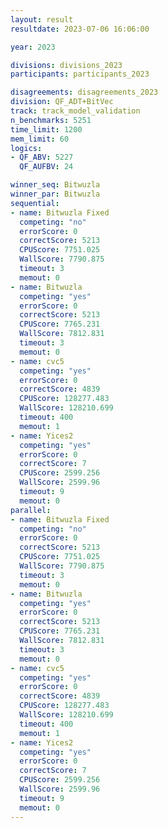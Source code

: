 ```yaml
---
layout: result
resultdate: 2023-07-06 16:06:00

year: 2023

divisions: divisions_2023
participants: participants_2023

disagreements: disagreements_2023
division: QF_ADT+BitVec
track: track_model_validation
n_benchmarks: 5251
time_limit: 1200
mem_limit: 60
logics:
- QF_ABV: 5227
  QF_AUFBV: 24

winner_seq: Bitwuzla
winner_par: Bitwuzla
sequential:
- name: Bitwuzla Fixed
  competing: "no"
  errorScore: 0
  correctScore: 5213
  CPUScore: 7751.025
  WallScore: 7790.875
  timeout: 3
  memout: 0
- name: Bitwuzla
  competing: "yes"
  errorScore: 0
  correctScore: 5213
  CPUScore: 7765.231
  WallScore: 7812.831
  timeout: 3
  memout: 0
- name: cvc5
  competing: "yes"
  errorScore: 0
  correctScore: 4839
  CPUScore: 128277.483
  WallScore: 128210.699
  timeout: 400
  memout: 1
- name: Yices2
  competing: "yes"
  errorScore: 0
  correctScore: 7
  CPUScore: 2599.256
  WallScore: 2599.96
  timeout: 9
  memout: 0
parallel:
- name: Bitwuzla Fixed
  competing: "no"
  errorScore: 0
  correctScore: 5213
  CPUScore: 7751.025
  WallScore: 7790.875
  timeout: 3
  memout: 0
- name: Bitwuzla
  competing: "yes"
  errorScore: 0
  correctScore: 5213
  CPUScore: 7765.231
  WallScore: 7812.831
  timeout: 3
  memout: 0
- name: cvc5
  competing: "yes"
  errorScore: 0
  correctScore: 4839
  CPUScore: 128277.483
  WallScore: 128210.699
  timeout: 400
  memout: 1
- name: Yices2
  competing: "yes"
  errorScore: 0
  correctScore: 7
  CPUScore: 2599.256
  WallScore: 2599.96
  timeout: 9
  memout: 0
---
```

